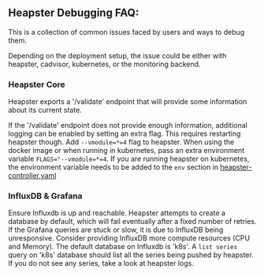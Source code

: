 ## Heapster Debugging FAQ:

This is a collection of common issues faced by users and ways to debug them.

Depending on the deployment setup, the issue could be either with heapster, cadvisor, kubernetes, or the monitoring backend.

### Heapster Core

Heapster exports a '/validate' endpoint that will provide some information about its current state.

If the '/validate' endpoint does not provide enough information, additional logging can be enabled by setting an extra flag. This requires restarting heapster though.
Add `--vmodule=*=4` flag to heapster. When using the docker image or when running in kubernetes, pass an extra environment variable `FLAGS="--vmodule=*=4`. 
If you are running heapster on kubernetes, the environment variable needs to be added to the `env` section in [heapster-controller.yaml](../deploy/kube-config/heapster-controller.yaml)

### InfluxDB & Grafana

Ensure Influxdb is up and reachable. Heapster attempts to create a database by default, which will fail eventually after a fixed number of retries.
If the Grafana queries are stuck or slow, it is due to InfluxDB being unresponsive. Consider providing InfluxDB more compute resources (CPU and Memory).
The default database on Influxdb is 'k8s'. 
A `list series` query on 'k8s' database should list all the series being pushed by heapster. If you do not see any series, take a look at heapster logs.